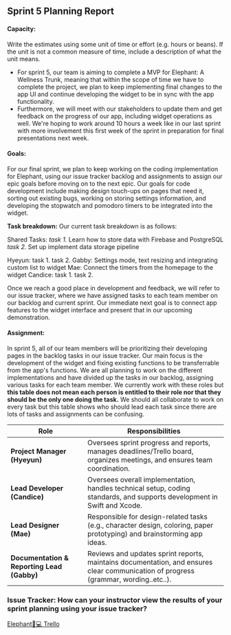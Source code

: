## Sprint 5 Planning Report

#### Capacity: 
Write the estimates using some unit of time or effort (e.g. hours or beans). If the unit is not a common measure of time, include a description of what the unit means.
- For sprint 5, our team is aiming to complete a MVP for Elephant: A Wellness Trunk, meaning that within the scope of time we have to complete the project, we plan to keep implementing final changes to the app UI and continue developing the widget to be in sync with the app functionality.
- Furthermore, we will meet with our stakeholders to update them and get feedback on the progress of our app, including widget operations as well. We're hoping to work around 10 hours a week like in our last sprint with more involvement this first week of the sprint in preparation for final presentations next week.

#### Goals:
For our final sprint, we plan to keep working on the coding implementation for Elephant, using our issue tracker backlog and assignments to assign our epic goals before moving on to the next epic. 
Our goals for code development include making design touch-ups on pages that need it, sorting out existing bugs, working on storing settings information, and developing the stopwatch and pomodoro timers to be integrated into the widget.

**Task breakdown:**
Our current task breakdown is as follows:

Shared Tasks: 
*task 1.* Learn how to store data with Firebase and PostgreSQL
*task 2.* Set up implement data storage pipeline

Hyeyun: task 1. task 2.
Gabby: Settings mode, text resizing and integrating custom list to widget
Mae: Connect the timers from the homepage to the widget
Candice: task 1. task 2.

Once we reach a good place in development and feedback, we will refer to our issue tracker, where we have assigned tasks to each team member on our backlog and current sprint. 
Our immediate next goal is to connect app features to the widget interface and present that in our upcoming demonstration.

#### Assignment: 
In sprint 5, all of our team members will be prioritizing their developing pages in the backlog tasks in our issue tracker. Our main focus is the development of the widget and fixing existing functions to be transferrable from the app's functions. 
We are all planning to work on the different implementations and have divided up the tasks in our backlog, assigning various tasks for each team member. We currently work with these roles but **this table does not mean each person is entitled to their role nor that they should be the only one doing the task.** 
We should all collaborate to work on every task but this table shows who should lead each task since there are lots of tasks and assignments can be confusing.

| Role                         | Responsibilities |
|------------------------------|-----------------|
| **Project Manager (Hyeyun)**    | Oversees sprint progress and reports, manages deadlines/Trello board, organizes meetings, and ensures team coordination. |
| **Lead Developer (Candice)** | Oversees overall implementation, handles technical setup, coding standards, and supports development in Swift and Xcode. |
| **Lead Designer (Mae)** | Responsible for design-related tasks (e.g., character design, coloring, paper prototyping) and brainstorming app ideas. |
| **Documentation & Reporting Lead (Gabby)** | Reviews and updates sprint reports, maintains documentation, and ensures clear communication of progress (grammar, wording..etc..).  |

### Issue Tracker: How can your instructor view the results of your sprint planning using your issue tracker?
[Elephant🐘💻 Trello](https://trello.com/b/4KAD6ca1/elephant-dev-board-%F0%9F%90%98%F0%9F%92%BB)

